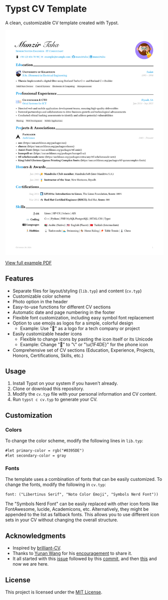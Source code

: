 # Typst CV Template

A clean, customizable CV template created with Typst.

![CV Template Preview](preview.svg)

[View full example PDF](cv.pdf)

## Features

- Separate files for layout/styling (`lib.typ`) and content (`cv.typ`)
- Customizable color scheme
- Photo option in the header
- Easy-to-use functions for different CV sections
- Automatic date and page numbering in the footer
- Flexible font customization, including easy symbol font replacement
- Option to use emojis as logos for a simple, colorful design
  - Example: Use "🚀" as a logo for a tech company or project
- Easily customizable header icons
  - Flexible to change icons by pasting the icon itself or its Unicode
  - Example: Change "📱" to "📞" or "\u{1F4DE}" for the phone icon
- Comprehensive set of CV sections (Education, Experience, Projects, Honors, Certifications, Skills, etc.)

## Usage

1. Install Typst on your system if you haven't already.
2. Clone or download this repository.
3. Modify the `cv.typ` file with your personal information and CV content.
4. Run `typst c cv.typ` to generate your CV.

## Customization

### Colors

To change the color scheme, modify the following lines in `lib.typ`:

```typst
#let primary-color = rgb("#0395DE")
#let secondary-color = gray
```

### Fonts

The template uses a combination of fonts that can be easily customized. To change the fonts, modify the following in `cv.typ`:

```typst
font: ("Libertinus Serif", "Noto Color Emoji", "Symbols Nerd Font"))
```

The "Symbols Nerd Font" can be easily replaced with other icon fonts like FontAwesome, lucide, Academicons, etc. Alternatively, they might be appended to the list as fallback fonts. This allows you to use different icon sets in your CV without changing the overall structure.

## Acknowledgments

- Inspired by [brilliant-CV](https://github.com/mintyfrankie/brilliant-CV).
- Thanks to [Yunan Wang](https://github.com/mintyfrankie) for his [encouragement](https://github.com/mintyfrankie/brilliant-CV/issues/67) to share it.
- It all started with this [issue](https://github.com/mintyfrankie/brilliant-CV-Submodule/issues/3) followed by this [commit](https://github.com/mintyfrankie/brilliant-CV-Submodule/pull/4), and then [this](https://github.com/mintyfrankie/brilliant-CV/issues/550) and now we are here.

## License

This project is licensed under the [MIT License](./LICENSE).
